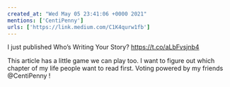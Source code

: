 ```yaml
---
created_at: "Wed May 05 23:41:06 +0000 2021"
mentions: ['CentiPenny']
urls: ['https://link.medium.com/C1K4qurw1fb']
---
```


I just published Who’s Writing Your Story? https://t.co/aLbFvsjnb4 

This article has a little game we can play too. I want to figure out which chapter of my life people want to read first. Voting powered by my friends @CentiPenny !